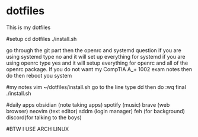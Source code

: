 # dotfiles

This is my dotfiles

#setup
cd dotfiles
./install.sh


go through the git part then the openrc and systemd question
if you are using systemd type no and it will set up everything for systemd
if you are using openrc type yes and it will setup everything for openrc and all of the openrc package.
If you do not want my CompTIA A_+ 1002 exam notes then do 
then reboot you system


#my notes
vim ~/dotfiles/install.sh
go to the line
type dd
then do :wq
final ./install.sh

#daily apps
obsidian (note taking apps)
spotify (music)
brave (web browser)
neovim (text editor)
sddm (login manager)
feh (for background)
discord(for talking to the boys)




#BTW I USE ARCH LINUX




